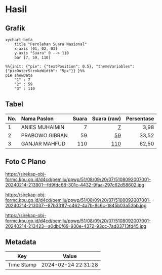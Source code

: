# Hasil

## Grafik

```mermaid
xychart-beta
    title "Perolehan Suara Nasional"
    x-axis [01, 02, 03]
    y-axis "Suara" 0 --> 110
    bar [7, 59, 110]
```

```mermaid
%%{init: {"pie": {"textPosition": 0.5}, "themeVariables": {"pieOuterStrokeWidth": "5px"}} }%%
pie showData
    "1" : 7
    "2" : 59
    "3" : 110
```

## Tabel

| No. | Nama Paslon    | Suara | Suara (raw) | Persentase |
|:--- |:-------------- | -----:| -----------:| ----------:|
| 1   | ANIES MUHAIMIN | 7     | [7][p-1]    | 3,98       |
| 2   | PRABOWO GIBRAN | 59    | [59][p-2]   | 33,52      |
| 3   | GANJAR MAHFUD  | 110   | [110][p-3]  | 62,50      |


[p-1]: https://github.com/gigit-pemilu/pemilu-2024/blob/main/pilpres/hitung-suara/sub/51-bali/sub/08-buleleng/sub/09-tejakula/sub/2007-les/sub/001-tps/sub/paslon-1.txt
[p-2]: https://github.com/gigit-pemilu/pemilu-2024/blob/main/pilpres/hitung-suara/sub/51-bali/sub/08-buleleng/sub/09-tejakula/sub/2007-les/sub/001-tps/sub/paslon-2.txt
[p-3]: https://github.com/gigit-pemilu/pemilu-2024/blob/main/pilpres/hitung-suara/sub/51-bali/sub/08-buleleng/sub/09-tejakula/sub/2007-les/sub/001-tps/sub/paslon-3.txt

## Foto C Plano

https://sirekap-obj-formc.kpu.go.id/d4cd/pemilu/ppwp/51/08/09/20/07/5108092007001-20240214-213901--fd9fdc68-301c-4432-9faa-297c62d58602.jpg

https://sirekap-obj-formc.kpu.go.id/d4cd/pemilu/ppwp/51/08/09/20/07/5108092007001-20240214-213037--87b331f7-c462-4a7b-8c6c-1845b03a53bb.jpg

https://sirekap-obj-formc.kpu.go.id/d4cd/pemilu/ppwp/51/08/09/20/07/5108092007001-20240214-213423--a0db0f69-930e-4372-93cc-7ad33713fd45.jpg


## Metadata

| Key        | Value               |
| ---------- | ------------------- |
| Time Stamp | 2024-02-24 22:31:28 |



